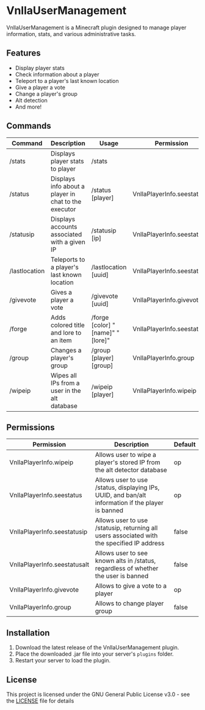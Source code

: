 # VnllaUserManagement

VnllaUserManagement is a Minecraft plugin designed to manage player information, stats, and various administrative tasks.

## Features

* Display player stats
* Check information about a player
* Teleport to a player's last known location
* Give a player a vote
* Change a player's group
* Alt detection
* And more!

## Commands

| Command       | Description                                          | Usage                            | Permission                  |
|---------------|------------------------------------------------------|----------------------------------|-----------------------------|
| /stats        | Displays player stats to player                      | /stats                           |                             |
| /status       | Displays info about a player in chat to the executor | /status [player]                 | VnllaPlayerInfo.seestatus   |
| /statusip     | Displays accounts associated with a given IP         | /statusip [ip]                   | VnllaPlayerInfo.seestatusip |
| /lastlocation | Teleports to a player's last known location          | /lastlocation [uuid]             | VnllaPlayerInfo.seestatus   |
| /givevote     | Gives a player a vote                                | /givevote [uuid]                 | VnllaPlayerInfo.givevote    |
| /forge        | Adds colored title and lore to an item               | /forge [color] "[name]" "[lore]" | VnllaPlayerInfo.seestatus   |
| /group        | Changes a player's group                             | /group [player] [group]          | VnllaPlayerInfo.group       |
| /wipeip       | Wipes all IPs from a user in the alt database        | /wipeip [player]                 | VnllaPlayerInfo.wipeip      |

## Permissions

| Permission                   | Description                                                                                       | Default |
|------------------------------|---------------------------------------------------------------------------------------------------|---------|
| VnllaPlayerInfo.wipeip       | Allows user to wipe a player's stored IP from the alt detector database                           | op      |
| VnllaPlayerInfo.seestatus    | Allows user to use /status, displaying IPs, UUID, and ban/alt information if the player is banned | op      |
| VnllaPlayerInfo.seestatusip  | Allows user to use /statusip, returning all users associated with the specified IP address        | false   |
| VnllaPlayerInfo.seestatusalt | Allows user to see known alts in /status, regardless of whether the user is banned                | false   |
| VnllaPlayerInfo.givevote     | Allows to give a vote to a player                                                                 | op      |
| VnllaPlayerInfo.group        | Allows to change player group                                                                     | false   |

## Installation

1. Download the latest release of the VnllaUserManagement plugin.
2. Place the downloaded .jar file into your server's `plugins` folder.
3. Restart your server to load the plugin.

## License

This project is licensed under the GNU General Public License v3.0 - see the [LICENSE](LICENSE.md) file for details
